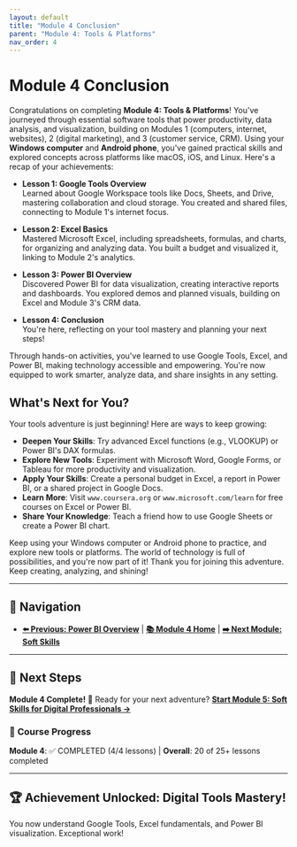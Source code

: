 ```yaml
---
layout: default
title: "Module 4 Conclusion"
parent: "Module 4: Tools & Platforms"
nav_order: 4
---
```


# Module 4 Conclusion

Congratulations on completing **Module 4: Tools & Platforms**! You've journeyed through essential software tools that power productivity, data analysis, and visualization, building on Modules 1 (computers, internet, websites), 2 (digital marketing), and 3 (customer service, CRM). Using your **Windows computer** and **Android phone**, you've gained practical skills and explored concepts across platforms like macOS, iOS, and Linux. Here's a recap of your achievements:

- **Lesson 1: Google Tools Overview**  
  Learned about Google Workspace tools like Docs, Sheets, and Drive, mastering collaboration and cloud storage. You created and shared files, connecting to Module 1's internet focus.

- **Lesson 2: Excel Basics**  
  Mastered Microsoft Excel, including spreadsheets, formulas, and charts, for organizing and analyzing data. You built a budget and visualized it, linking to Module 2's analytics.

- **Lesson 3: Power BI Overview**  
  Discovered Power BI for data visualization, creating interactive reports and dashboards. You explored demos and planned visuals, building on Excel and Module 3's CRM data.

- **Lesson 4: Conclusion**  
  You're here, reflecting on your tool mastery and planning your next steps!

Through hands-on activities, you've learned to use Google Tools, Excel, and Power BI, making technology accessible and empowering. You're now equipped to work smarter, analyze data, and share insights in any setting.

## What's Next for You?
Your tools adventure is just beginning! Here are ways to keep growing:
- **Deepen Your Skills**: Try advanced Excel functions (e.g., VLOOKUP) or Power BI's DAX formulas.
- **Explore New Tools**: Experiment with Microsoft Word, Google Forms, or Tableau for more productivity and visualization.
- **Apply Your Skills**: Create a personal budget in Excel, a report in Power BI, or a shared project in Google Docs.
- **Learn More**: Visit `www.coursera.org` or `www.microsoft.com/learn` for free courses on Excel or Power BI.
- **Share Your Knowledge**: Teach a friend how to use Google Sheets or create a Power BI chart.

Keep using your Windows computer or Android phone to practice, and explore new tools or platforms. The world of technology is full of possibilities, and you're now part of it! Thank you for joining this adventure. Keep creating, analyzing, and shining!

---

## 🧭 **Navigation**
- **[⬅️ Previous: Power BI Overview](overview_of_powerbi.md)** | **[📚 Module 4 Home](index.md)** | **[➡️ Next Module: Soft Skills](../05_soft_skills/)**

---

## 🎯 **Next Steps**
**Module 4 Complete!** 🎉 Ready for your next adventure? **[Start Module 5: Soft Skills for Digital Professionals →](../05_soft_skills/)**

### 📍 **Course Progress**
**Module 4**: ✅ COMPLETED (4/4 lessons) | **Overall**: 20 of 25+ lessons completed

---

## 🏆 **Achievement Unlocked: Digital Tools Mastery!**
You now understand Google Tools, Excel fundamentals, and Power BI visualization. Exceptional work!
